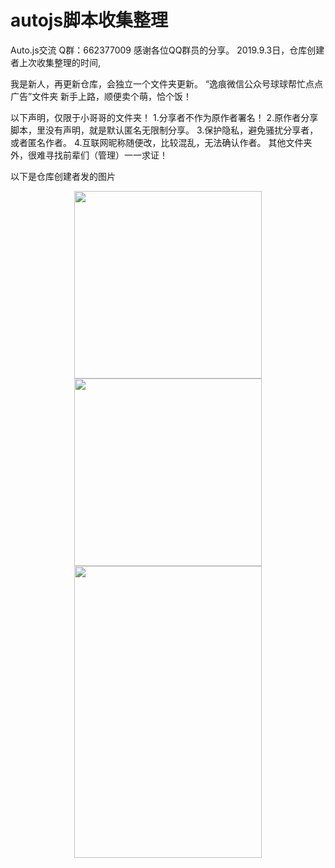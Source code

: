 # autojs脚本收集整理
Auto.js交流 Q群：662377009
感谢各位QQ群员的分享。
2019.9.3日，仓库创建者上次收集整理的时间,

我是新人，再更新仓库，会独立一个文件夹更新。
“逸痕微信公众号球球帮忙点点广告”文件夹
新手上路，顺便卖个萌，恰个饭！

以下声明，仅限于小哥哥的文件夹！
1.分享者不作为原作者署名！
2.原作者分享脚本，里没有声明，就是默认匿名无限制分享。
3.保护隐私，避免骚扰分享者，或者匿名作者。
4.互联网昵称随便改，比较混乱，无法确认作者。
其他文件夹外，很难寻找前辈们（管理）一一求证！

以下是仓库创建者发的图片
<div align=center>
<img width="300" height="300" src="https://raw.githubusercontent.com/snailuncle/autojsDemo/master/111111111%E6%9F%B4%E6%88%BF/yeah.png"/>
<img width="300" height="300" src="https://raw.githubusercontent.com/snailuncle/autojsDemo/master/111111111%E6%9F%B4%E6%88%BF/%E5%BE%AE%E4%BF%A1%E8%B5%9E%E8%B5%8F%E7%A0%81.png"/>
<img width="300" height="467" src="https://raw.githubusercontent.com/snailuncle/autojsDemo/master/111111111%E6%9F%B4%E6%88%BF/%E6%94%AF%E4%BB%98%E5%AE%9D%E6%94%B6%E6%AC%BE%E7%A0%81.jpg"/>
</div>
